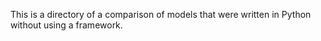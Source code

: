 This is a directory of a comparison of models that were written in Python without using a framework.
